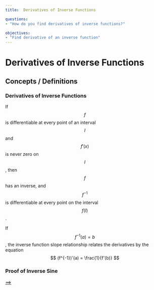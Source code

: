 ```yaml
---
title:  Derivatives of Inverse Functions

questions:
- "How do you find derivatives of inverse functions?"

objectives:
- "Find derivative of an inverse function"
---
```


# Derivatives of Inverse Functions


## Concepts / Definitions

### Derivatives of Inverse Functions
If $$f$$ is differentiable at every point of an interval $$I$$ and $$f'(x)$$ is never zero on $$I$$, then $$f$$ has an inverse, and $$f^{-1}$$ is differentiable at every point on the interval $$f(I)$$.<br>

If $$f^{-1}(a) = b$$, the inverse function slope relationship relates the derivatives by the equation 
$$
(f^{-1})'(a) = \frac{1}{f'(b)}
$$

### Proof of Inverse Sine


[==>](../058-derivatives-of-exponential-and-logarithmic-functions)

